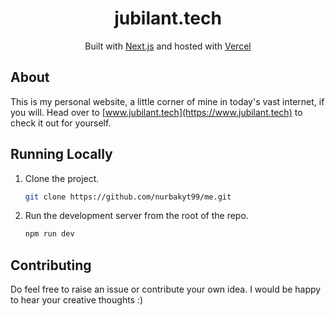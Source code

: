 <h1 align="center">
  jubilant.tech
</h1>
<p align="center">
   Built with <a href="https://www.nextjs.org/" target="_blank">Next.js</a> and hosted with <a href="https://www.vercel.com/" target="_blank">Vercel</a>
</p>

## About
This is my personal website, a little corner of mine in today's vast internet, if you will. Head over to [www.jubilant.tech](https://www.jubilant.tech) to check it out for yourself.

## Running Locally

1. Clone the project.

   ```sh
   git clone https://github.com/nurbakyt99/me.git
   ```

2. Run the development server from the root of the repo.

   ```sh
   npm run dev
   ```

## Contributing

Do feel free to raise an issue or contribute your own idea. I would be happy to hear your creative thoughts :)


